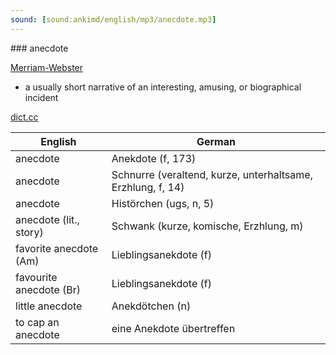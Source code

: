 ```yaml
---
sound: [sound:ankimd/english/mp3/anecdote.mp3]
---
```


\### anecdote

[Merriam-Webster](https://www.merriam-webster.com/dictionary/anecdote)

- a usually short narrative of an interesting, amusing, or biographical incident

[dict.cc](https://www.dict.cc/anecdote)

| English        | German       |
| -------------- | ------------ |
| anecdote | Anekdote (f, 173) |
| anecdote | Schnurre (veraltend, kurze, unterhaltsame, Erzhlung, f, 14) |
| anecdote | Histörchen (ugs, n, 5) |
| anecdote (lit., story) | Schwank (kurze, komische, Erzhlung, m) |
| favorite anecdote (Am) | Lieblingsanekdote (f) |
| favourite anecdote (Br) | Lieblingsanekdote (f) |
| little anecdote | Anekdötchen (n) |
| to cap an anecdote | eine Anekdote übertreffen |
